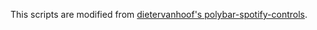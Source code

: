 This scripts are modified from [dietervanhoof's polybar-spotify-controls](https://github.com/dietervanhoof/polybar-spotify-controls).
